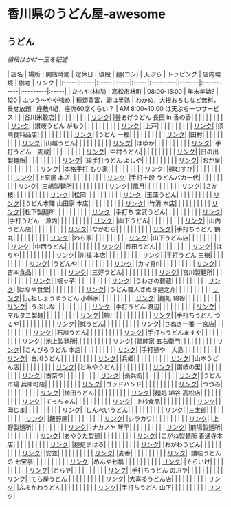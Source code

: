 # 香川県のうどん屋-awesome

## うどん

*値段はかけ一玉を記述*

| 店名 | 場所 | 開店時間 | 定休日 | 値段 | 麺(コシ) | 天ぷら | トッピング | 店内環境 | 備考 | リンク |
|:-----|:-----|:-----|:-----|:-----|:---------|:-------|:-----------|:---------|:-----|
| たもや(林店) | 高松市林町 | 08:00-15:00 | 年末年始? | 120 | ふつう〜やや強め | 種類豊富，卵は半熟 | わかめ，大根おろしなど無料，乗せ放題 | 座敷4組，座席60席くらい？ | AM 8:00~10:00 は天ぷら一つサービス | |
|谷川米穀店| | | | | | | | | | [リンク](https://tabelog.com/kagawa/A3703/A370302/37000011/)|
|釜あげうどん 長田 in 香の香| | | | | | | | | | [リンク](https://tabelog.com/kagawa/A3703/A370302/37000015/)|
|讃岐うどん がもう| | | | | | | | | | [リンク](https://tabelog.com/kagawa/A3702/A370201/37000019/)|
|上戸| | | | | | | | | | [リンク](https://tabelog.com/kagawa/A3703/A370301/37000152/)|
|須崎食料品店| | | | | | | | | | [リンク](https://tabelog.com/kagawa/A3703/A370303/37000143/)|
|うどん 一福| | | | | | | | | | [リンク](https://tabelog.com/kagawa/A3701/A370101/37001209/)|
|田村| | | | | | | | | | [リンク](https://tabelog.com/kagawa/A3702/A370202/37000077/)|
|山越うどん| | | | | | | | | | [リンク](https://tabelog.com/kagawa/A3702/A370202/37000080/)|
|はゆか| | | | | | | | | | [リンク](https://tabelog.com/kagawa/A3702/A370202/37000233/)|
|手打うどん　麦蔵| | | | | | | | | | [リンク](https://tabelog.com/kagawa/A3701/A370101/37000874/)|
|中村うどん| | | | | | | | | | [リンク](https://tabelog.com/kagawa/A3702/A370202/37000135/)|
|日の出製麺所| | | | | | | | | | [リンク](https://tabelog.com/kagawa/A3702/A370201/37000016/)|
|純手打うどん よしや| | | | | | | | | | [リンク](https://tabelog.com/kagawa/A3702/A370202/37004606/)|
|おか泉| | | | | | | | | | [リンク](https://tabelog.com/kagawa/A3702/A370202/37000074/)|
|本格手打 もり家| | | | | | | | | | [リンク](https://tabelog.com/kagawa/A3701/A370101/37000134/)|
|麺むすび| | | | | | | | | | [リンク](https://tabelog.com/kagawa/A3701/A370101/37004775/)|
|上原屋 本店| | | | | | | | | | [リンク](https://tabelog.com/kagawa/A3701/A370101/37000048/)|
|手打十段 うどんバカ一代| | | | | | | | | | [リンク](https://tabelog.com/kagawa/A3701/A370101/37000242/)|
|三嶋製麺所| | | | | | | | | | [リンク](https://tabelog.com/kagawa/A3703/A370302/37000140/)|
|風月| | | | | | | | | | [リンク](https://tabelog.com/kagawa/A3701/A370101/37001023/)|
|さか枝| | | | | | | | | | [リンク](https://tabelog.com/kagawa/A3701/A370101/37000026/)|
|松岡| | | | | | | | | | [リンク](https://tabelog.com/kagawa/A3702/A370202/37000078/)|
|玉藻うどん| | | | | | | | | | [リンク](https://tabelog.com/kagawa/A3701/A370101/37000383/)|
|うどん本陣 山田家 本店| | | | | | | | | | [リンク](https://tabelog.com/kagawa/A3701/A370101/37000002/)|
|竹清 本店| | | | | | | | | | [リンク](https://tabelog.com/kagawa/A3701/A370101/37000051/)|
|松下製麺所| | | | | | | | | | [リンク](https://tabelog.com/kagawa/A3701/A370101/37000033/)|
|手打ち 宮武うどん| | | | | | | | | | [リンク](https://tabelog.com/kagawa/A3701/A370101/37005339/)|
|手打うどん　源内| | | | | | | | | | [リンク](https://tabelog.com/kagawa/A3704/A370401/37000100/)|
|山下うどん| | | | | | | | | | [リンク](https://tabelog.com/kagawa/A3703/A370302/37000012/)|
|山内うどん店| | | | | | | | | | [リンク](https://tabelog.com/kagawa/A3703/A370302/37000007/)|
|なかむら| | | | | | | | | | [リンク](https://tabelog.com/kagawa/A3702/A370202/37000068/)|
|手打ちうどん 鶴丸| | | | | | | | | | [リンク](https://tabelog.com/kagawa/A3701/A370101/37000044/)|
|わら家| | | | | | | | | | [リンク](https://tabelog.com/kagawa/A3701/A370101/37000057/)|
|山下うどん店| | | | | | | | | | [リンク](https://tabelog.com/kagawa/A3702/A370201/37000020/)|
|中西うどん| | | | | | | | | | [リンク](https://tabelog.com/kagawa/A3701/A370101/37000040/)|
|長田うどん| | | | | | | | | | [リンク](https://tabelog.com/kagawa/A3703/A370302/37000005/)|
|はりや| | | | | | | | | | [リンク](https://tabelog.com/kagawa/A3701/A370101/37000049/)|
|川福 本店| | | | | | | | | | [リンク](https://tabelog.com/kagawa/A3701/A370101/37000034/)|
|手打うどん 三徳| | | | | | | | | | [リンク](https://tabelog.com/kagawa/A3701/A370101/37000142/)|
|うどんや| | | | | | | | | | [リンク](https://tabelog.com/kagawa/A3704/A370402/37000794/)|
|カマ喜ri| | | | | | | | | | [リンク](https://tabelog.com/kagawa/A3703/A370301/37006622/)|
|吉本食品| | | | | | | | | | [リンク](https://tabelog.com/kagawa/A3704/A370402/37000684/)|
|三好うどん| | | | | | | | | | [リンク](https://tabelog.com/kagawa/A3703/A370303/37008190/)|
|宮川製麺所| | | | | | | | | | [リンク](https://tabelog.com/kagawa/A3703/A370302/37000128/)|
|根ッ子| | | | | | | | | | [リンク](https://tabelog.com/kagawa/A3702/A370202/37000533/)|
|うわさの麺蔵| | | | | | | | | | [リンク](https://tabelog.com/kagawa/A3701/A370101/37001049/)|
|はなや食堂| | | | | | | | | | [リンク](https://tabelog.com/kagawa/A3703/A370302/37000014/)|
|うどん職人さぬき麺之介| | | | | | | | | | [リンク](https://tabelog.com/kagawa/A3701/A370101/37007679/)|
|元祖しょうゆうどん 小縣家| | | | | | | | | | [リンク](https://tabelog.com/kagawa/A3703/A370302/37000004/)|
|麺処 綿谷| | | | | | | | | | [リンク](https://tabelog.com/kagawa/A3702/A370202/37000289/)|
|うぶしな| | | | | | | | | | [リンク](https://tabelog.com/kagawa/A3702/A370202/37000231/)|
|手打うどん 渡辺| | | | | | | | | | [リンク](https://tabelog.com/kagawa/A3703/A370303/37000093/)|
|マルタニ製麺| | | | | | | | | | [リンク](https://tabelog.com/kagawa/A3701/A370101/37000378/)|
|柳川| | | | | | | | | | [リンク](https://tabelog.com/kagawa/A3703/A370301/37000632/)|
|手打ちうどん つるや| | | | | | | | | | [リンク](https://tabelog.com/kagawa/A3703/A370301/37000148/)|
|誠うどん| | | | | | | | | | [リンク](https://tabelog.com/kagawa/A3701/A370101/37002062/)|
|さぬき一番 一宮店| | | | | | | | | | [リンク](https://tabelog.com/kagawa/A3701/A370101/37000394/)|
|石川うどん| | | | | | | | | | [リンク](https://tabelog.com/kagawa/A3702/A370202/37007810/)|
|手打ちうどんますや| | | | | | | | | | [リンク](https://tabelog.com/kagawa/A3701/A370101/37005861/)|
|池上製麺所| | | | | | | | | | [リンク](https://tabelog.com/kagawa/A3701/A370101/37000031/)|
|饂飩家 五右衛門| | | | | | | | | | [リンク](https://tabelog.com/kagawa/A3701/A370101/37000131/)|
|こんぴらうどん 本店| | | | | | | | | | [リンク](https://tabelog.com/kagawa/A3703/A370302/37000010/)|
|手打麺や　大島 | | | | | | | | | | [リンク](https://tabelog.com/kagawa/A3701/A370101/37000224/)|
|白川うどん| | | | | | | | | | [リンク](https://tabelog.com/kagawa/A3703/A370302/37000240/)|
|兵郷| | | | | | | | | | [リンク](https://tabelog.com/kagawa/A3702/A370201/37000230/)|
|山本うどん店| | | | | | | | | | [リンク](https://tabelog.com/kagawa/A3701/A370103/37000692/)|
|とみやうどん| | | | | | | | | | [リンク](https://tabelog.com/kagawa/A3703/A370302/37001441/)|
|讃岐の里| | | | | | | | | | [リンク](https://tabelog.com/kagawa/A3702/A370202/37000075/)|
|古奈や| | | | | | | | | | [リンク](https://tabelog.com/kagawa/A3701/A370101/37001256/)|
|長兵衛| | | | | | | | | | [リンク](https://tabelog.com/kagawa/A3703/A370303/37001479/)|
|うどん市場 兵庫町店| | | | | | | | | | [リンク](https://tabelog.com/kagawa/A3701/A370101/37000187/)|
|ゴッドハンド| | | | | | | | | | [リンク](https://tabelog.com/kagawa/A3701/A370101/37000710/)|
|つづみ| | | | | | | | | | [リンク](https://tabelog.com/kagawa/A3702/A370202/37001389/)|
|植田うどん| | | | | | | | | | [リンク](https://tabelog.com/kagawa/A3701/A370101/37000027/)|
|麺処 綿谷 高松店| | | | | | | | | | [リンク](https://tabelog.com/kagawa/A3701/A370101/37005730/)|
|てっちゃん| | | | | | | | | | [リンク](https://tabelog.com/kagawa/A3702/A370201/37000017/)|
|上杉食品| | | | | | | | | | [リンク](https://tabelog.com/kagawa/A3703/A370303/37000150/)|
|岡じま| | | | | | | | | | [リンク](https://tabelog.com/kagawa/A3702/A370202/37007722/)|
|しんぺいうどん| | | | | | | | | | [リンク](https://tabelog.com/kagawa/A3701/A370101/37006884/)|
|三太郎| | | | | | | | | | [リンク](https://tabelog.com/kagawa/A3705/A370501/37000833/)|
|飯野屋| | | | | | | | | | [リンク](https://tabelog.com/kagawa/A3702/A370202/37000136/)|
|シラカワ| | | | | | | | | | [リンク](https://tabelog.com/kagawa/A3703/A370303/37000147/)|
|上野製麺所| | | | | | | | | | [リンク](https://tabelog.com/kagawa/A3701/A370101/37000646/)|
|ナカノヤ 琴平| | | | | | | | | | [リンク](https://tabelog.com/kagawa/A3703/A370302/37004293/)|
|前場製麺所| | | | | | | | | | [リンク](https://tabelog.com/kagawa/A3702/A370202/37000070/)|
|あやうた製麺| | | | | | | | | | [リンク](https://tabelog.com/kagawa/A3702/A370202/37007004/)|
|こがね製麺所 善通寺本店| | | | | | | | | | [リンク](https://tabelog.com/kagawa/A3703/A370302/37000216/)|
|麺処まはろ| | | | | | | | | | [リンク](https://tabelog.com/kagawa/A3704/A370401/37001543/)|
|おがわうどん| | | | | | | | | | [リンク](https://tabelog.com/kagawa/A3703/A370302/37000309/)|
|安並| | | | | | | | | | [リンク](https://tabelog.com/kagawa/A3703/A370303/37000236/)|
|麦香| | | | | | | | | | [リンク](https://tabelog.com/kagawa/A3702/A370202/37006914/)|
|讃岐うどんの 七宝亭| | | | | | | | | | [リンク](https://tabelog.com/kagawa/A3703/A370303/37001505/)|
|めんや七福 | | | | | | | | | | [リンク](https://tabelog.com/kagawa/A3701/A370101/37007443/)|
|そらいけ| | | | | | | | | | [リンク](https://tabelog.com/kagawa/A3704/A370401/37001177/)|
|とらや| | | | | | | | | | [リンク](https://tabelog.com/kagawa/A3702/A370201/37001355/)|
|手打ちうどん のぶや| | | | | | | | | | [リンク](https://tabelog.com/kagawa/A3701/A370101/37005721/)|
|てら屋うどん  | | | | | | | | | | [リンク](https://tabelog.com/kagawa/A3701/A370101/37001079/)|
|大喜多うどん店| | | | | | | | | | [リンク](https://tabelog.com/kagawa/A3703/A370301/37000603/)|
|ふるかわうどん| | | | | | | | | | [リンク](https://tabelog.com/kagawa/A3701/A370101/37000375/)|
|手打ちうどん 山下| | | | | | | | | | [リンク](https://tabelog.com/kagawa/A3701/A370101/37000689/)|

